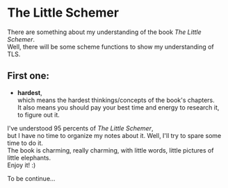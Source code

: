 # The Little Schemer
There are something about my understanding of the book *The Little Schemer*.  
Well, there will be some scheme functions to show my understanding of TLS.

## First one:
- **hardest**,  
which means the hardest thinkings/concepts of the book's chapters.  
It also means you should pay your best time and energy to research it, to figure out it.
  
I've understood 95 percents of *The Little Schemer*,  
but I have no time to organize my notes about it. Well, I'll try to spare some time to do it.  
The book is charming, really charming, with little words, little pictures of little elephants.  
Enjoy it! :)  
  
To be continue...
